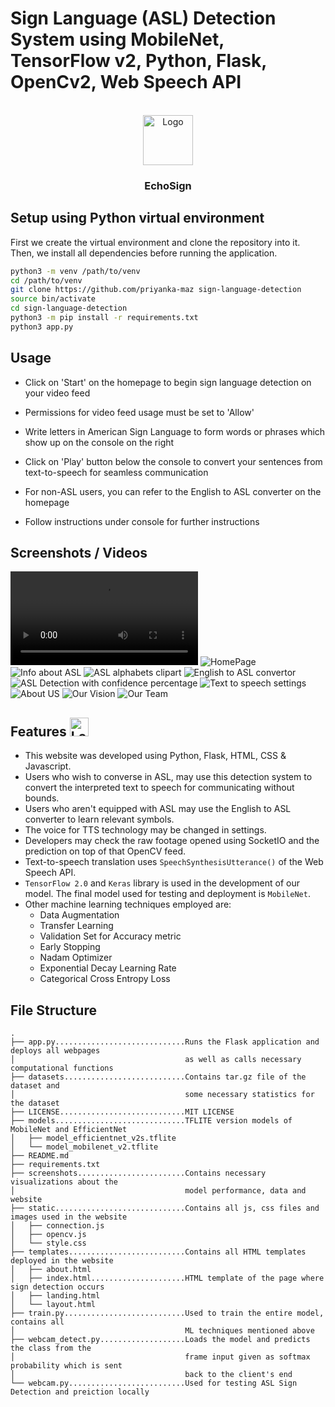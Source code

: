 # Sign Language (ASL) Detection System using MobileNet, TensorFlow v2, Python, Flask, OpenCv2, Web Speech API

<!-- PROJECT LOGO -->
<br />
<div align="center">
    <img src="static\love-hand-l-fav.png" alt="Logo" width="80" height="80">
    <h3 align="center">EchoSign</h3>
</div>

## Setup using Python virtual environment

First we create the virtual environment and clone the repository into it. 
Then, we install all dependencies before running the application.
```sh
python3 -m venv /path/to/venv
cd /path/to/venv
git clone https://github.com/priyanka-maz sign-language-detection
source bin/activate
cd sign-language-detection
python3 -m pip install -r requirements.txt
python3 app.py
```

## Usage

- Click on 'Start' on the homepage to begin sign language detection on your video feed

- Permissions for video feed usage must be set to 'Allow'

- Write letters in American Sign Language to form words or phrases which show up on the console on the right

- Click on 'Play' button below the console to convert your sentences from text-to-speech for seamless communication

- For non-ASL users, you can refer to the English to ASL converter on the homepage 

- Follow instructions under console for further instructions

## Screenshots / Videos

![Live ASL Detection](screenshots/7.Live_ASL_detection_TTS.mp4)
![HomePage](screenshots/1.Homepage.png)
![Info about ASL](screenshots/2.Homepage_ASL.png)
![ASL alphabets clipart](screenshots/3.Home_asl_alphabets.png)
![English to ASL convertor](screenshots/4.Home_asl_to_english.png)
![ASL Detection with confidence percentage](screenshots/5.Live_ASL_Detection.png)
![Text to speech settings](screenshots/6.Text_to_speech_settings.png)
![About US](screenshots/9.About_us.png)
![Our Vision](screenshots/10.Vision.png)
![Our Team](screenshots/11.Team.png)

## Features <img src="static\asl-interpreter-services.png" alt="Logo" width="30" height="30">

- This website was developed using Python, Flask, HTML, CSS & Javascript.
- Users who wish to converse in ASL, may use this detection system to convert the interpreted text to speech for communicating without bounds.
- Users who aren't equipped with ASL may use the English to ASL converter to learn relevant symbols.
- The voice for TTS technology may be changed in settings.
- Developers may check the raw footage opened using SocketIO and the prediction on top of that OpenCV feed.
- Text-to-speech translation uses ```SpeechSynthesisUtterance()``` of the Web Speech API.
- ```TensorFlow 2.0``` and ```Keras``` library is used in the development of our model. The final model used for testing and deployment is ```MobileNet```.
- Other machine learning techniques employed are:
    - Data Augmentation
    - Transfer Learning
    - Validation Set for Accuracy metric 
    - Early Stopping
    - Nadam Optimizer
    - Exponential Decay Learning Rate 
    - Categorical Cross Entropy Loss 

## File Structure

```
.
├── app.py.............................Runs the Flask application and deploys all webpages
│                                      as well as calls necessary computational functions
├── datasets...........................Contains tar.gz file of the dataset and 
│                                      some necessary statistics for the dataset
├── LICENSE............................MIT LICENSE
├── models.............................TFLITE version models of MobileNet and EfficientNet
│   ├── model_efficientnet_v2s.tflite
│   └── model_mobilenet_v2.tflite
├── README.md
├── requirements.txt
├── screenshots........................Contains necessary visualizations about the 
│                                      model performance, data and website
├── static.............................Contains all js, css files and images used in the website
│   ├── connection.js
│   ├── opencv.js
│   └── style.css
├── templates..........................Contains all HTML templates deployed in the website
│   ├── about.html
│   ├── index.html.....................HTML template of the page where sign detection occurs
│   ├── landing.html
│   └── layout.html
├── train.py...........................Used to train the entire model, contains all 
│                                      ML techniques mentioned above
├── webcam_detect.py...................Loads the model and predicts the class from the 
│                                      frame input given as softmax probability which is sent 
│                                      back to the client's end
└── webcam.py..........................Used for testing ASL Sign Detection and preiction locally
```